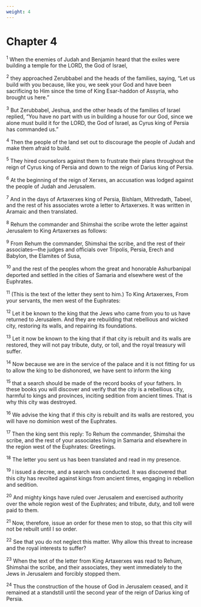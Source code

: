 ```yaml
---
weight: 4
---
```


# Chapter 4

<sup>1</sup> When the enemies of Judah and Benjamin heard that the exiles were building a temple for the LORD, the God of Israel, 

<sup>2</sup> they approached Zerubbabel and the heads of the families, saying, “Let us build with you because, like you, we seek your God and have been sacrificing to Him since the time of King Esar-haddon of Assyria, who brought us here.” 

<sup>3</sup> But Zerubbabel, Jeshua, and the other heads of the families of Israel replied, “You have no part with us in building a house for our God, since we alone must build it for the LORD, the God of Israel, as Cyrus king of Persia has commanded us.” 

<sup>4</sup> Then the people of the land set out to discourage the people of Judah and make them afraid to build. 

<sup>5</sup> They hired counselors against them to frustrate their plans throughout the reign of Cyrus king of Persia and down to the reign of Darius king of Persia. 

<sup>6</sup> At the beginning of the reign of Xerxes, an accusation was lodged against the people of Judah and Jerusalem. 

<sup>7</sup> And in the days of Artaxerxes king of Persia, Bishlam, Mithredath, Tabeel, and the rest of his associates wrote a letter to Artaxerxes. It was written in Aramaic and then translated. 

<sup>8</sup> Rehum the commander and Shimshai the scribe wrote the letter against Jerusalem to King Artaxerxes as follows: 

<sup>9</sup> From Rehum the commander, Shimshai the scribe, and the rest of their associates—the judges and officials over Tripolis, Persia, Erech and Babylon, the Elamites of Susa, 

<sup>10</sup> and the rest of the peoples whom the great and honorable Ashurbanipal deported and settled in the cities of Samaria and elsewhere west of the Euphrates. 

<sup>11</sup> (This is the text of the letter they sent to him.) To King Artaxerxes, From your servants, the men west of the Euphrates: 

<sup>12</sup> Let it be known to the king that the Jews who came from you to us have returned to Jerusalem. And they are rebuilding that rebellious and wicked city, restoring its walls, and repairing its foundations. 

<sup>13</sup> Let it now be known to the king that if that city is rebuilt and its walls are restored, they will not pay tribute, duty, or toll, and the royal treasury will suffer. 

<sup>14</sup> Now because we are in the service of the palace and it is not fitting for us to allow the king to be dishonored, we have sent to inform the king 

<sup>15</sup> that a search should be made of the record books of your fathers. In these books you will discover and verify that the city is a rebellious city, harmful to kings and provinces, inciting sedition from ancient times. That is why this city was destroyed. 

<sup>16</sup> We advise the king that if this city is rebuilt and its walls are restored, you will have no dominion west of the Euphrates. 

<sup>17</sup> Then the king sent this reply: To Rehum the commander, Shimshai the scribe, and the rest of your associates living in Samaria and elsewhere in the region west of the Euphrates: Greetings. 

<sup>18</sup> The letter you sent us has been translated and read in my presence. 

<sup>19</sup> I issued a decree, and a search was conducted. It was discovered that this city has revolted against kings from ancient times, engaging in rebellion and sedition. 

<sup>20</sup> And mighty kings have ruled over Jerusalem and exercised authority over the whole region west of the Euphrates; and tribute, duty, and toll were paid to them. 

<sup>21</sup> Now, therefore, issue an order for these men to stop, so that this city will not be rebuilt until I so order. 

<sup>22</sup> See that you do not neglect this matter. Why allow this threat to increase and the royal interests to suffer? 

<sup>23</sup> When the text of the letter from King Artaxerxes was read to Rehum, Shimshai the scribe, and their associates, they went immediately to the Jews in Jerusalem and forcibly stopped them. 

<sup>24</sup> Thus the construction of the house of God in Jerusalem ceased, and it remained at a standstill until the second year of the reign of Darius king of Persia. 


